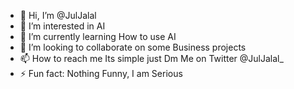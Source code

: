 - 👋 Hi, I’m @JulJalal
- 👀 I’m interested in AI
- 🌱 I’m currently learning How to use AI
- 💞️ I’m looking to collaborate on some Business projects
- 📫 How to reach me Its simple just Dm Me on Twitter @JulJalal_
- ⚡ Fun fact: Nothing Funny, I am Serious

<!---
JulJalal/JulJalal is a ✨ special ✨ repository because its `README.md` (this file) appears on your GitHub profile.
You can click the Preview link to take a look at your changes.
--->
